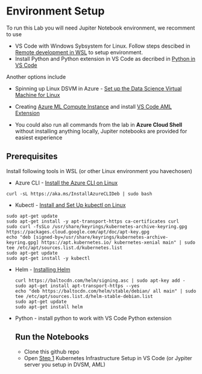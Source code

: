 # Environment Setup

To run this Lab you will need Jupiter Notebook environment, we recomment to use 

- VS Code with Windows Sybsystem for Linux. Follow steps descibed in [Remote development in WSL](https://code.visualstudio.com/docs/remote/wsl-tutorial) to setup environment.
- Install Python and Python extension in VS Code as decribed in [Python in VS Code](https://code.visualstudio.com/docs/python/python-tutorial)

Another options include
- Spinning up Linux DSVM in Azure - [Set up the Data Science Virtual Machine for Linux](https://docs.microsoft.com/en-us/azure/machine-learning/data-science-virtual-machine/dsvm-ubuntu-intro)
- Creating [Azure ML Compute Instance](https://docs.microsoft.com/en-us/azure/machine-learning/concept-compute-instance) and install [VS Code AML Extension](https://docs.microsoft.com/en-us/azure/machine-learning/tutorial-setup-vscode-extension)

- You could also run all commands from the lab in **Azure Cloud Shell** without installing anything locally, Jupiter notebooks are provided for easiest experience

## Prerequisites
Install following tools in WSL (or other Linux environment you havechosen)

- Azure CLI - [Install the Azure CLI on Linux](https://docs.microsoft.com/en-us/cli/azure/install-azure-cli-linux?pivots=apt)
```
curl -sL https://aka.ms/InstallAzureCLIDeb | sudo bash
```

- Kubectl - [Install and Set Up kubectl on Linux](https://kubernetes.io/docs/tasks/tools/install-kubectl-linux/)
```
sudo apt-get update
sudo apt-get install -y apt-transport-https ca-certificates curl
sudo curl -fsSLo /usr/share/keyrings/kubernetes-archive-keyring.gpg https://packages.cloud.google.com/apt/doc/apt-key.gpg
echo "deb [signed-by=/usr/share/keyrings/kubernetes-archive-keyring.gpg] https://apt.kubernetes.io/ kubernetes-xenial main" | sudo tee /etc/apt/sources.list.d/kubernetes.list
sudo apt-get update
sudo apt-get install -y kubectl
```

- Helm - [Installing Helm](https://helm.sh/docs/intro/install/#from-apt-debianubuntu)
   ```
   curl https://baltocdn.com/helm/signing.asc | sudo apt-key add -
   sudo apt-get install apt-transport-https --yes
   echo "deb https://baltocdn.com/helm/stable/debian/ all main" | sudo tee /etc/apt/sources.list.d/helm-stable-debian.list
   sudo apt-get update
   sudo apt-get install helm
   ```

- Python - install python to work with VS Code Python extension


  ## Run the Notebooks

  - Clone this github repo
  - Open [Step 1](/Step1-Setup.ipynb) Kubernetes Infrastructure Setup in VS Code (or Jypiter server you setup in  DVSM, AML)